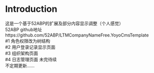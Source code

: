 # Introduction

这是一个基于52ABP的扩展及部分内容显示调整（个人感觉）  
52ABP github地址https://github.com/52ABP/LTMCompanyNameFree.YoyoCmsTemplate  
#1 角色权限改为树结构  
#2 用户登录记录显示页面  
#3 组织架构页面  
#4 日志管理页面
未完待续  
不定期更新......
